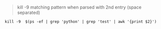 > kill -9 matching pattern when parsed with 2nd entry (space separated)

```
kill -9  $(ps -ef | grep 'python' | grep 'test' | awk '{print $2}')
```

